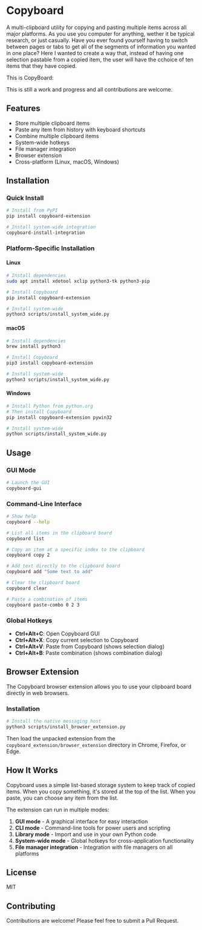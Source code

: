 # Copyboard

A multi-clipboard utility for copying and pasting multiple items across all major platforms.
As you use you computer for anything, wether it be typical research, or just casually. Have you ever found yourself having to switch between pages or tabs to get all of the segments of information you wanted in one place? 
Here I wanted to create a way that, instead of having one selection pastable from a copied item, the user will have the cchoice of ten items that they have copied. 

This is CopyBoard: 







This is still a work and progress and all contributions are welcome.

## Features

- Store multiple clipboard items
- Paste any item from history with keyboard shortcuts
- Combine multiple clipboard items
- System-wide hotkeys
- File manager integration
- Browser extension
- Cross-platform (Linux, macOS, Windows)

## Installation

### Quick Install

```bash
# Install from PyPI
pip install copyboard-extension

# Install system-wide integration
copyboard-install-integration
```

### Platform-Specific Installation

#### Linux

```bash
# Install dependencies
sudo apt install xdotool xclip python3-tk python3-pip

# Install Copyboard
pip install copyboard-extension

# Install system-wide
python3 scripts/install_system_wide.py
```

#### macOS

```bash
# Install dependencies
brew install python3

# Install Copyboard
pip3 install copyboard-extension

# Install system-wide
python3 scripts/install_system_wide.py
```

#### Windows

```bash
# Install Python from python.org
# Then install Copyboard
pip install copyboard-extension pywin32

# Install system-wide
python scripts/install_system_wide.py
```

## Usage

### GUI Mode

```bash
# Launch the GUI
copyboard-gui
```

### Command-Line Interface

```bash
# Show help
copyboard --help

# List all items in the clipboard board
copyboard list

# Copy an item at a specific index to the clipboard
copyboard copy 2

# Add text directly to the clipboard board
copyboard add "Some text to add"

# Clear the clipboard board
copyboard clear

# Paste a combination of items
copyboard paste-combo 0 2 3
```

### Global Hotkeys

- **Ctrl+Alt+C**: Open Copyboard GUI
- **Ctrl+Alt+X**: Copy current selection to Copyboard
- **Ctrl+Alt+V**: Paste from Copyboard (shows selection dialog)
- **Ctrl+Alt+B**: Paste combination (shows combination dialog)

## Browser Extension

The Copyboard browser extension allows you to use your clipboard board directly in web browsers.

### Installation

```bash
# Install the native messaging host
python3 scripts/install_browser_extension.py
```

Then load the unpacked extension from the `copyboard_extension/browser_extension` directory in Chrome, Firefox, or Edge.

## How It Works

Copyboard uses a simple list-based storage system to keep track of copied items. When you copy something, it's stored at the top of the list. When you paste, you can choose any item from the list.

The extension can run in multiple modes:
1. **GUI mode** - A graphical interface for easy interaction
2. **CLI mode** - Command-line tools for power users and scripting
3. **Library mode** - Import and use in your own Python code
4. **System-wide mode** - Global hotkeys for cross-application functionality
5. **File manager integration** - Integration with file managers on all platforms

## License

MIT

## Contributing

Contributions are welcome! Please feel free to submit a Pull Request.
